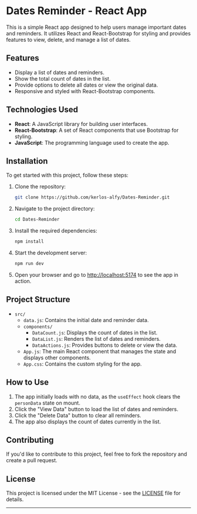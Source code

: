 

# Dates Reminder - React App

This is a simple React app designed to help users manage important dates and reminders. It utilizes React and React-Bootstrap for styling and provides features to view, delete, and manage a list of dates.

## Features

- Display a list of dates and reminders.
- Show the total count of dates in the list.
- Provide options to delete all dates or view the original data.
- Responsive and styled with React-Bootstrap components.

## Technologies Used

- **React**: A JavaScript library for building user interfaces.
- **React-Bootstrap**: A set of React components that use Bootstrap for styling.
- **JavaScript**: The programming language used to create the app.

## Installation

To get started with this project, follow these steps:

1. Clone the repository:

   ```bash
   git clone https://github.com/kerlos-alfy/Dates-Reminder.git
   ```

2. Navigate to the project directory:

   ```bash
   cd Dates-Reminder
   ```

3. Install the required dependencies:

   ```bash
   npm install
   ```

4. Start the development server:

   ```bash
   npm run dev
   ```

5. Open your browser and go to [http://localhost:5174](http://localhost:5174/) to see the app in action.

## Project Structure

- `src/`
  - `data.js`: Contains the initial date and reminder data.
  - `components/`
    - `DataCount.js`: Displays the count of dates in the list.
    - `DataList.js`: Renders the list of dates and reminders.
    - `DataActions.js`: Provides buttons to delete or view the data.
  - `App.js`: The main React component that manages the state and displays other components.
  - `App.css`: Contains the custom styling for the app.

## How to Use

1. The app initially loads with no data, as the `useEffect` hook clears the `personData` state on mount.
2. Click the "View Data" button to load the list of dates and reminders.
3. Click the "Delete Data" button to clear all reminders.
4. The app also displays the count of dates currently in the list.

## Contributing

If you'd like to contribute to this project, feel free to fork the repository and create a pull request.

## License

This project is licensed under the MIT License - see the [LICENSE](LICENSE) file for details.

---

